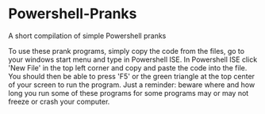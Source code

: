 # Powershell-Pranks
A short compilation of simple Powershell pranks

To use these prank programs, simply copy the code from the files, go to your windows start menu and type in Powershell ISE. In Powershell
ISE click 'New File' in the top left corner and copy and paste the code into the file. You should then be able to press 'F5' or the green
triangle at the top center of your screen to run the program. Just a reminder: beware where and how long you run some of these programs for some programs may or may not freeze or crash your computer.
